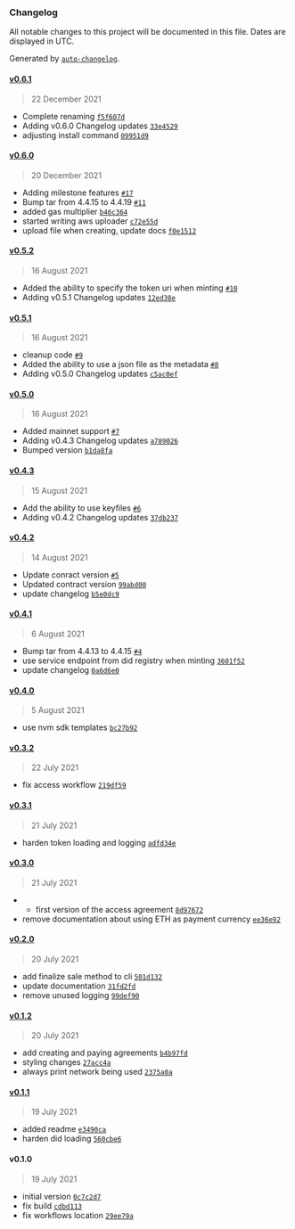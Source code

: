 ### Changelog

All notable changes to this project will be documented in this file. Dates are displayed in UTC.

Generated by [`auto-changelog`](https://github.com/CookPete/auto-changelog).

#### [v0.6.1](https://github.com/nevermined-io/vitadao-cli/compare/v0.6.0...v0.6.1)

> 22 December 2021

- Complete renaming [`f5f607d`](https://github.com/nevermined-io/vitadao-cli/commit/f5f607d69bd47d2b0577cf1d87af5029a4e0e8e1)
- Adding v0.6.0 Changelog updates [`33e4529`](https://github.com/nevermined-io/vitadao-cli/commit/33e452937c546c89691f43b3640cefeaaed89784)
- adjusting install command [`09951d9`](https://github.com/nevermined-io/vitadao-cli/commit/09951d9e68fb1534c8ebfae94e008edcada16012)

#### [v0.6.0](https://github.com/nevermined-io/vitadao-cli/compare/v0.5.2...v0.6.0)

> 20 December 2021

- Adding milestone features [`#17`](https://github.com/nevermined-io/vitadao-cli/pull/17)
- Bump tar from 4.4.15 to 4.4.19 [`#11`](https://github.com/nevermined-io/vitadao-cli/pull/11)
- added gas multiplier [`b46c364`](https://github.com/nevermined-io/vitadao-cli/commit/b46c364130b808e8158e8f8765b95d1d56690802)
- started writing aws uploader [`c72e55d`](https://github.com/nevermined-io/vitadao-cli/commit/c72e55d980df07ba59c35d173d7d4947a1ba1041)
- upload file when creating, update docs [`f0e1512`](https://github.com/nevermined-io/vitadao-cli/commit/f0e15128da533805543a95169c257d8d199dc568)

#### [v0.5.2](https://github.com/nevermined-io/vitadao-cli/compare/v0.5.1...v0.5.2)

> 16 August 2021

- Added the ability to specify the token uri when minting [`#10`](https://github.com/nevermined-io/vitadao-cli/pull/10)
- Adding v0.5.1 Changelog updates [`12ed38e`](https://github.com/nevermined-io/vitadao-cli/commit/12ed38ea9e6f50c14c4c411199432a68b7e56928)

#### [v0.5.1](https://github.com/nevermined-io/vitadao-cli/compare/v0.5.0...v0.5.1)

> 16 August 2021

- cleanup code [`#9`](https://github.com/nevermined-io/vitadao-cli/pull/9)
- Added the ability to use a json file as the metadata [`#8`](https://github.com/nevermined-io/vitadao-cli/pull/8)
- Adding v0.5.0 Changelog updates [`c5ac0ef`](https://github.com/nevermined-io/vitadao-cli/commit/c5ac0efd34232f2a2e48f9df4367b89c3c8e32cb)

#### [v0.5.0](https://github.com/nevermined-io/vitadao-cli/compare/v0.4.3...v0.5.0)

> 16 August 2021

- Added mainnet support [`#7`](https://github.com/nevermined-io/vitadao-cli/pull/7)
- Adding v0.4.3 Changelog updates [`a789026`](https://github.com/nevermined-io/vitadao-cli/commit/a7890269b84ff50b8675f061166b01e3eb898ad0)
- Bumped version [`b1da8fa`](https://github.com/nevermined-io/vitadao-cli/commit/b1da8faec309931ea10c1ef0adbb16aef8fa759e)

#### [v0.4.3](https://github.com/nevermined-io/vitadao-cli/compare/v0.4.2...v0.4.3)

> 15 August 2021

- Add the ability to use keyfiles [`#6`](https://github.com/nevermined-io/vitadao-cli/pull/6)
- Adding v0.4.2 Changelog updates [`37db237`](https://github.com/nevermined-io/vitadao-cli/commit/37db2375a575fecb6de9929f8cce6ce87cbf7ef1)

#### [v0.4.2](https://github.com/nevermined-io/vitadao-cli/compare/v0.4.1...v0.4.2)

> 14 August 2021

- Update conract version [`#5`](https://github.com/nevermined-io/vitadao-cli/pull/5)
- Updated contract version [`99abd00`](https://github.com/nevermined-io/vitadao-cli/commit/99abd00f1eb5cfd87312c187c4f691b8b9e1b0e1)
- update changelog [`b5e0dc9`](https://github.com/nevermined-io/vitadao-cli/commit/b5e0dc9401610367abe2a8b9057135b0595d15ea)

#### [v0.4.1](https://github.com/nevermined-io/vitadao-cli/compare/v0.4.0...v0.4.1)

> 6 August 2021

- Bump tar from 4.4.13 to 4.4.15 [`#4`](https://github.com/nevermined-io/vitadao-cli/pull/4)
- use service endpoint from did registry when minting [`3601f52`](https://github.com/nevermined-io/vitadao-cli/commit/3601f52d64304045701cfd8d25486942db75099b)
- update changelog [`0a6d6e0`](https://github.com/nevermined-io/vitadao-cli/commit/0a6d6e07441d3e348eeac97c0f89a9a394252db6)

#### [v0.4.0](https://github.com/nevermined-io/vitadao-cli/compare/v0.3.2...v0.4.0)

> 5 August 2021

- use nvm sdk templates [`bc27b92`](https://github.com/nevermined-io/vitadao-cli/commit/bc27b92ea5ad27c94c84f2dd15b6e730ce36dbf1)

#### [v0.3.2](https://github.com/nevermined-io/vitadao-cli/compare/v0.3.1...v0.3.2)

> 22 July 2021

- fix access workflow [`219df59`](https://github.com/nevermined-io/vitadao-cli/commit/219df59b324c4b880dd55484cb190d02c0db2f0a)

#### [v0.3.1](https://github.com/nevermined-io/vitadao-cli/compare/v0.3.0...v0.3.1)

> 21 July 2021

- harden token loading and logging [`adfd34e`](https://github.com/nevermined-io/vitadao-cli/commit/adfd34e3ffcdaa73b1f71390e31ccea8f309a689)

#### [v0.3.0](https://github.com/nevermined-io/vitadao-cli/compare/v0.2.0...v0.3.0)

> 21 July 2021

- - first version of the access agreement [`8d97672`](https://github.com/nevermined-io/vitadao-cli/commit/8d97672cbf59121dcdced85da2ec9460c0387cd5)
- remove documentation about using ETH as payment currency [`ee36e92`](https://github.com/nevermined-io/vitadao-cli/commit/ee36e924376c0f140a48e7f4c8ce66843677cff3)

#### [v0.2.0](https://github.com/nevermined-io/vitadao-cli/compare/v0.1.2...v0.2.0)

> 20 July 2021

- add finalize sale method to cli [`501d132`](https://github.com/nevermined-io/vitadao-cli/commit/501d132096db2b195706ee6056aea8bcc54c2675)
- update documentation [`31fd2fd`](https://github.com/nevermined-io/vitadao-cli/commit/31fd2fd2194aece7faa2eec65c8fd9a9e6c61ea5)
- remove unused logging [`99def90`](https://github.com/nevermined-io/vitadao-cli/commit/99def902cb0906fbf98bc27cfa7b3b89d9fdae34)

#### [v0.1.2](https://github.com/nevermined-io/vitadao-cli/compare/v0.1.1...v0.1.2)

> 20 July 2021

- add creating and paying agreements [`b4b97fd`](https://github.com/nevermined-io/vitadao-cli/commit/b4b97fdda845d7a43c42d3597daf19d32932684e)
- styling changes [`27acc4a`](https://github.com/nevermined-io/vitadao-cli/commit/27acc4a58086db28e184832a0fa60b7606ca4131)
- always print network being used [`2375a0a`](https://github.com/nevermined-io/vitadao-cli/commit/2375a0ade1185927c4ab3728eb286be065a48d5c)

#### [v0.1.1](https://github.com/nevermined-io/vitadao-cli/compare/v0.1.0...v0.1.1)

> 19 July 2021

- added readme [`e3490ca`](https://github.com/nevermined-io/vitadao-cli/commit/e3490ca4e7d9d62f5ea3bef84bc4f64849266f94)
- harden did loading [`560cbe6`](https://github.com/nevermined-io/vitadao-cli/commit/560cbe61975931c6b333ce26077fd1f3ba42237d)

#### v0.1.0

> 19 July 2021

- initial version [`0c7c2d7`](https://github.com/nevermined-io/vitadao-cli/commit/0c7c2d76337b1c4c65658a751cae7b636464e6eb)
- fix build [`cdbd113`](https://github.com/nevermined-io/vitadao-cli/commit/cdbd113095441d1d67645efdc11be13143eb5bc5)
- fix workflows location [`29ee79a`](https://github.com/nevermined-io/vitadao-cli/commit/29ee79a7b4732313178c9fd5503ea110829999d6)
